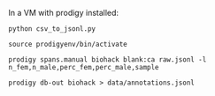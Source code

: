 

In a VM with prodigy installed: 

```
python csv_to_jsonl.py

source prodigyenv/bin/activate

prodigy spans.manual biohack blank:ca raw.jsonl -l n_fem,n_male,perc_fem,perc_male,sample

prodigy db-out biohack > data/annotations.jsonl

```
